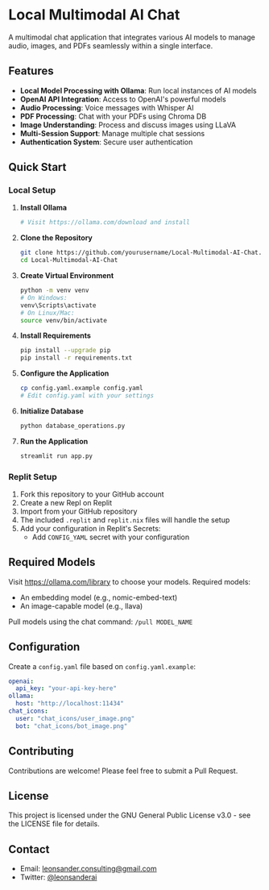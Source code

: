 # Local Multimodal AI Chat

A multimodal chat application that integrates various AI models to manage audio, images, and PDFs seamlessly within a single interface.

## Features

- **Local Model Processing with Ollama**: Run local instances of AI models
- **OpenAI API Integration**: Access to OpenAI's powerful models
- **Audio Processing**: Voice messages with Whisper AI
- **PDF Processing**: Chat with your PDFs using Chroma DB
- **Image Understanding**: Process and discuss images using LLaVA
- **Multi-Session Support**: Manage multiple chat sessions
- **Authentication System**: Secure user authentication

## Quick Start

### Local Setup

1. **Install Ollama**
   ```bash
   # Visit https://ollama.com/download and install
   ```

2. **Clone the Repository**
   ```bash
   git clone https://github.com/yourusername/Local-Multimodal-AI-Chat.git
   cd Local-Multimodal-AI-Chat
   ```

3. **Create Virtual Environment**
   ```bash
   python -m venv venv
   # On Windows:
   venv\Scripts\activate
   # On Linux/Mac:
   source venv/bin/activate
   ```

4. **Install Requirements**
   ```bash
   pip install --upgrade pip
   pip install -r requirements.txt
   ```

5. **Configure the Application**
   ```bash
   cp config.yaml.example config.yaml
   # Edit config.yaml with your settings
   ```

6. **Initialize Database**
   ```bash
   python database_operations.py
   ```

7. **Run the Application**
   ```bash
   streamlit run app.py
   ```

### Replit Setup

1. Fork this repository to your GitHub account
2. Create a new Repl on Replit
3. Import from your GitHub repository
4. The included `.replit` and `replit.nix` files will handle the setup
5. Add your configuration in Replit's Secrets:
   - Add `CONFIG_YAML` secret with your configuration

## Required Models

Visit https://ollama.com/library to choose your models. Required models:
- An embedding model (e.g., nomic-embed-text)
- An image-capable model (e.g., llava)

Pull models using the chat command: `/pull MODEL_NAME`

## Configuration

Create a `config.yaml` file based on `config.yaml.example`:
```yaml
openai:
  api_key: "your-api-key-here"
ollama:
  host: "http://localhost:11434"
chat_icons:
  user: "chat_icons/user_image.png"
  bot: "chat_icons/bot_image.png"
```

## Contributing

Contributions are welcome! Please feel free to submit a Pull Request.

## License

This project is licensed under the GNU General Public License v3.0 - see the LICENSE file for details.

## Contact

- Email: leonsander.consulting@gmail.com
- Twitter: [@leonsanderai](https://twitter.com/leonsanderai)
